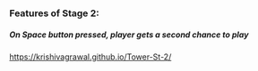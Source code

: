 
### Features of Stage 2:
##### On Space button pressed, player gets a second chance to play
https://krishivagrawal.github.io/Tower-St-2/





